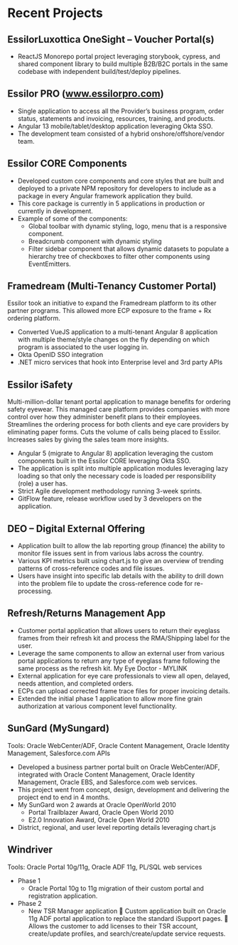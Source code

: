 # Recent Projects

## EssilorLuxottica OneSight – Voucher Portal(s)
- ReactJS Monorepo portal project leveraging storybook, cypress, and shared component library to build multiple B2B/B2C portals in the same codebase with independent build/test/deploy pipelines. 

## Essilor PRO (www.essilorpro.com)
- Single application to access all the Provider’s business program, order status, statements and invoicing, resources, training, and products.
- Angular 13 mobile/tablet/desktop application leveraging Okta SSO.
- The development team consisted of a hybrid onshore/offshore/vendor team.

## Essilor CORE Components
- Developed custom core components and core styles that are built and deployed to a private NPM repository for developers to include as a package in every Angular framework application they build. 
- This core package is currently in 5 applications in production or currently in development.
- Example of some of the components:
	- Global toolbar with dynamic styling, logo, menu that is a responsive component.
	- Breadcrumb component with dynamic styling
	- Filter sidebar component that allows dynamic datasets to populate a hierarchy tree of checkboxes to filter other components using EventEmitters.

## Framedream (Multi-Tenancy Customer Portal)
Essilor took an initiative to expand the Framedream platform to its other partner programs. This allowed more ECP exposure to the frame + Rx ordering platform.

- Converted VueJS application to a multi-tenant Angular 8 application with multiple theme/style changes on the fly depending on which program is associated to the user logging in.
- Okta OpenID SSO integration
- .NET micro services that hook into Enterprise level and 3rd party APIs

## Essilor iSafety

Multi-million-dollar tenant portal application to manage benefits for ordering safety eyewear. This managed care platform provides companies with more control over how they administer benefit plans to their employees. Streamlines the ordering process for both clients and eye care providers by eliminating paper forms. Cuts the volume of calls being placed to Essilor. Increases sales by giving the sales team more insights.

- Angular 5 (migrate to Angular 8) application leveraging the custom components built in the Essilor CORE leveraging Okta SSO.
- The application is split into multiple application modules leveraging lazy loading so that only the necessary code is loaded per responsibility (role) a user has.
- Strict Agile development methodology running 3-week sprints.
- GitFlow feature, release workflow used by 3 developers on the application.

## DEO – Digital External Offering
- Application built to allow the lab reporting group (finance) the ability to monitor file issues sent in from various labs across the country.
- Various KPI metrics built using chart.js to give an overview of trending patterns of cross-reference codes and file issues.
- Users have insight into specific lab details with the ability to drill down into the problem file to update the cross-reference code for re-processing.

## Refresh/Returns Management App
- Customer portal application that allows users to return their eyeglass frames from their refresh kit and process the RMA/Shipping label for the user.
- Leverage the same components to allow an external user from various portal applications to return any type of eyeglass frame following the same process as the refresh kit.
My Eye Doctor - MYLINK
- External application for eye care professionals to view all open, delayed, needs attention, and completed orders.
- ECPs can upload corrected frame trace files for proper invoicing details.
- Extended the initial phase 1 application to allow more fine grain authorization at various component level functionality.

## SunGard (MySungard) 
Tools: Oracle WebCenter/ADF, Oracle Content Management, Oracle Identity Management, Salesforce.com APIs

- Developed a business partner portal built on Oracle WebCenter/ADF, integrated with Oracle Content Management, Oracle Identity Management, Oracle EBS, and Salesforce.com web services.
- This project went from concept, design, development and delivering the project end to end in 4 months.
- My SunGard won 2 awards at Oracle OpenWorld 2010
	- Portal Trailblazer Award, Oracle Open World 2010
	- E2.0 Innovation Award, Oracle Open World 2010
- District, regional, and user level reporting details leveraging chart.js 

## Windriver

Tools: Oracle Portal 10g/11g, Oracle ADF 11g, PL/SQL web services

- Phase 1
	- Oracle Portal 10g to 11g migration of their custom portal and registration application.
- Phase 2
	- New TSR Manager application
	Custom application built on Oracle 11g ADF portal application to replace the standard iSupport pages.
	Allows the customer to add licenses to their TSR account, create/update profiles, and search/create/update service requests.
